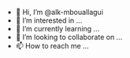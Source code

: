 - 👋 Hi, I’m @alk-mbouallagui
- 👀 I’m interested in ...
- 🌱 I’m currently learning ...
- 💞️ I’m looking to collaborate on ...
- 📫 How to reach me ...

<!---
alk-mbouallagui/alk-mbouallagui is a ✨ special ✨ repository because its `README.md` (this file) appears on your GitHub profile.
You can click the Preview link to take a look at your changes.
--->
